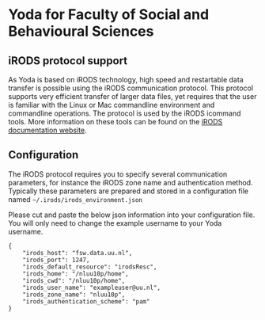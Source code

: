 # Yoda for Faculty of Social and Behavioural Sciences
## iRODS protocol support
As Yoda is based on iRODS technology, high speed and restartable data
transfer is possible using the iRODS communication protocol. 
This protocol supports very efficient transfer of larger data files,
yet requires that the user is familiar with the Linux or Mac commandline
environment and commandline operations. 
The protocol is used by the iRODS icommand tools. More information on these
tools can be found on the 
[iRODS documentation website](https://docs.irods.org/master/). 

## Configuration
The iRODS protocol requires you to specify several communication parameters, for instance
the iRODS zone name and authentication method.
Typically these parameters are prepared and stored in a configuration file 
named `~/.irods/irods_environment.json`

Please cut and paste the below json information into your configuration file. 
You will only need to change the example username to your Yoda username.
```
{
    "irods_host": "fsw.data.uu.nl",
    "irods_port": 1247,
    "irods_default_resource": "irodsResc",
    "irods_home": "/nluu10p/home",
    "irods_cwd": "/nluu10p/home",
    "irods_user_name": "exampleuser@uu.nl",
    "irods_zone_name": "nluu10p",
    "irods_authentication_scheme": "pam"
}
```

